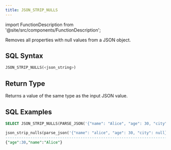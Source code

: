 ```yaml
---
title: JSON_STRIP_NULLS
---
```

import FunctionDescription from '@site/src/components/FunctionDescription';

<FunctionDescription description="Introduced or updated: v1.2.89"/>

Removes all properties with null values from a JSON object. 

## SQL Syntax

```sql
JSON_STRIP_NULLS(<json_string>)
```

## Return Type

Returns a value of the same type as the input JSON value.

## SQL Examples

```sql
SELECT JSON_STRIP_NULLS(PARSE_JSON('{"name": "Alice", "age": 30, "city": null}'));

json_strip_nulls(parse_json('{"name": "alice", "age": 30, "city": null}'))|
--------------------------------------------------------------------------+
{"age":30,"name":"Alice"}                                                 |
```